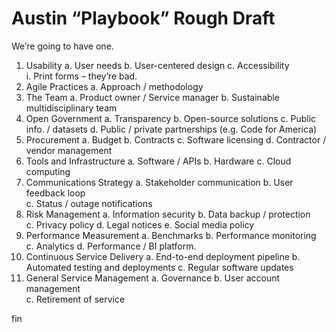 # Austin “Playbook” Rough Draft

We’re going to have one. 

1.	Usability 
  a.	User needs 
  b.	User-centered design 
  c.	Accessibility  
    i.	Print forms – they’re bad. 
2.	Agile Practices 
  a.	Approach / methodology 
3.	The Team 
  a.	Product owner / Service manager 
  b.	Sustainable multidisciplinary team 
4.	Open Government 
  a.	Transparency 
  b.	Open-source solutions 
  c.	Public info. / datasets 
  d.	Public / private partnerships (e.g. Code for America) 
5.	Procurement 
  a.	Budget 
  b.	Contracts 
  c.	Software licensing 
  d.	Contractor / vendor management 
6.	Tools and Infrastructure 
  a.	Software / APIs 
  b.	Hardware 
  c.	Cloud computing 
7.	Communications Strategy 
  a.	Stakeholder communication 
  b.	User feedback loop  
  c.	Status / outage notifications 
8.	Risk Management 
  a.	Information security 
  b.	Data backup / protection  
  c.	Privacy policy 
  d.	Legal notices 
  e.	Social media policy 
9.	Performance Measurement 
  a.	Benchmarks 
  b.	Performance monitoring  
  c.	Analytics 
  d.	Performance / BI platform.  
10.	 Continuous Service Delivery 
  a.	End-to-end deployment pipeline 
  b.	Automated testing and deployments 
  c.	Regular software updates 
11.	General Service Management 
  a.	Governance 
  b.	User account management  
  c.	Retirement of service 

fin
